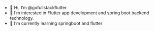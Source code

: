 - 👋 Hi, I’m @gofullstackflutter
- 👀 I’m interested in Flutter app development and spring boot backend technology.
- 🌱 I’m currently learning springboot and flutter


<!---
gofullstackflutter/gofullstackflutter is a ✨ special ✨ repository because its `README.md` (this file) appears on your GitHub profile.
You can click the Preview link to take a look at your changes.
--->

